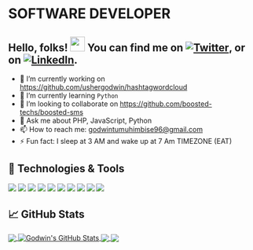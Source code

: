 # SOFTWARE DEVELOPER
## Hello, folks! <img src="https://raw.githubusercontent.com/MartinHeinz/MartinHeinz/master/wave.gif" width="30px"> You can find me on [![Twitter][1.2]][1],  or on [![LinkedIn][3.2]][3].

<!--
**ushergodwin/ushergodwin** is a ✨ _special_ ✨ repository because its `README.md` (this file) appears on your GitHub profile.

Here are some ideas to get you started:
-->
- 🔭 I’m currently working on https://github.com/ushergodwin/hashtagwordcloud
- 🌱 I’m currently learning `Python`
- 👯 I’m looking to collaborate on https://github.com/boosted-techs/boosted-sms
- 💬 Ask me about PHP, JavaScript, Python
- 📫 How to reach me: godwintumuhimbise96@gmail.com
- ⚡ Fun fact: I sleep at 3 AM and wake up at 7 Am TIMEZONE (EAT)

## 🔧 Technologies & Tools
![](https://img.shields.io/badge/Editor-PyCham-informational?style=flat&logo=intellij-idea&logoColor=white&color=2bbc8a)
![](https://img.shields.io/badge/Editor-Visual_Code-informational?style=flat&logo=intellij-idea&logoColor=white&color=2bbc8a)
![](https://img.shields.io/badge/Editor-Eclipse-informational?style=flat&logo=intellij-idea&logoColor=white&color=2bbc8a)
![](https://img.shields.io/badge/Code-Python-informational?style=flat&logo=python&logoColor=white&color=2bbc8a)
![](https://img.shields.io/badge/Code-JavaScript-informational?style=flat&logo=javascript&logoColor=white&color=2bbc8a)
![](https://img.shields.io/badge/Code-Java-informational?style=flat&logo=python&logoColor=white&color=2bbc8a)
![](https://img.shields.io/badge/Code-PHP-informational?style=flat&logo=javascript&logoColor=white&color=2bbc8a)
![](https://img.shields.io/badge/Shell-Bash-informational?style=flat&logo=gnu-bash&logoColor=white&color=2bbc8a)
![](https://img.shields.io/badge/Tools-PostgreSQL-informational?style=flat&logo=postgresql&logoColor=white&color=2bbc8a)
![](https://img.shields.io/badge/Tools-SQL-informational?style=flat&logo=postgresql&logoColor=white&color=2bbc8a)

## &#x1f4c8; GitHub Stats

<a href="https://github.com/ushergodwin/ushergodwin">
  <img align="center" src="https://github-readme-stats.vercel.app/api/top-langs/?username=ushergodwin&hide=java,html,tex&title_color=ffffff&text_color=c9cacc&icon_color=2bbc8a&bg_color=1d1f21" />
</a>
<a href="https://github.com/ushergodwin/ushergodwin">
  <img align="center" src="https://github-readme-stats.vercel.app/api?username=ushergodwin&show_icons=true&line_height=27&count_private=true&title_color=ffffff&text_color=c9cacc&icon_color=2bbc8a&bg_color=1d1f21" alt="Godwin's GitHub Stats" />
</a>

<a href="https://github.com/ushergodwin/cvms">
  <img align="center" src="https://github-readme-stats.vercel.app/api/pin/?username=ushergodwin&repo=hashtagwordcloud&title_color=ffffff&text_color=c9cacc&icon_color=2bbc8a&bg_color=1d1f21" />
</a> 

<a href="https://github.com/ushergodwin/hashtagwordcloud">
  <img align="center" src="https://github-readme-stats.vercel.app/api/pin/?username=ushergodwin&repo=cvms&title_color=ffffff&text_color=c9cacc&icon_color=2bbc8a&bg_color=1d1f21" />
</a>   


<!-- links to social media icons -->
[1.1]: http://i.imgur.com/tXSoThF.png (twitter icon with padding)
[2.1]: http://i.imgur.com/0o48UoR.png (github icon with padding)

<!-- icons without padding -->

[1.2]: http://i.imgur.com/wWzX9uB.png (twitter icon without padding)
[2.2]: http://i.imgur.com/9I6NRUm.png (github icon without padding)
[3.2]: https://raw.githubusercontent.com/MartinHeinz/MartinHeinz/master/linkedin-3-16.png (LinkedIn icon without padding)


<!-- links to your social media accounts -->

[1]: https://twitter.com/usherTgodwin
[2]: https://github.com/usherTgodwin
[3]: https://www.linkedin.com/in/tumuhimbise-usher-godwin-8947b3189/

<!-- Resources -->
<!-- Icons: https://simpleicons.org/ -->
<!-- GitHub Stats: https://github.com/anuraghazra/github-readme-stats -->
<!-- Emojis: https://emojipedia.org/emoji/ -->
<!-- HTML Emojis: https://www.fileformat.info/index.htm -->
<!-- Shields: https://shields.io/ -->
<!-- Awesome GitHub Profile README: https://github.com/abhisheknaiidu/awesome-github-profile-readme -->
